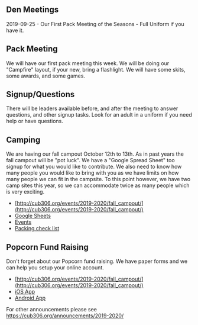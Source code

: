 ## Den Meetings
2019-09-25 - Our First Pack Meeting of the Seasons - Full Uniform if you have it.

## Pack Meeting
We will have our first pack meeting this week. We will be doing our "Campfire" layout, if your new, bring a flashlight. We will have some skits, some awards, and some games. 

## Signup/Questions
There will be leaders available before, and after the meeting to answer questions, and other signup tasks. Look for an adult in a uniform if you need help or have questions.

## Camping
We are having our fall campout October 12th to 13th. As in past years the fall campout will be "pot luck". We have a "Google Spread Sheet" too signup for what you would like to contribute. We also need to know how many people you would like to bring with you as we have limits on how many people we can fit in the campsite. To this point however, we have two camp sites this year, so we can accommodate twice as many people which is very exciting.

* [http://cub306.org/events/2019-2020/fall_campout/](http://cub306.org/events/2019-2020/fall_campout/)
* [Google Sheets](https://docs.google.com/spreadsheets/d/1IAuq2qHt56jJ-GRMijWZ3MTtM-7Ol4he-tMJhk79JZw/edit#gid=390737748)
* [Events](http://cub306.org/events/2019-2020/fall_campout/schedule.md)
* [Packing check list](http://cub306.org/events/2019-2020/fall_campout/checklist.md)

## Popcorn Fund Raising
Don't forget about our Popcorn fund raising. We have paper forms and we can help you setup your online account. 

* [http://cub306.org/events/2019-2020/fall_campout/](http://cub306.org/events/2019-2020/fall_campout/)
* [iOS App](https://apps.apple.com/us/app/trails-end/id1421483087)
* [Android App](https://play.google.com/store/apps/details?id=com.trailsend.scout&hl=en_US)

For other announcements please see https://cub306.org/announcements/2019-2020/
